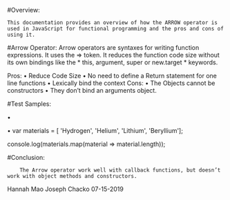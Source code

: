 
#Overview:

	This documentation provides an overview of how the ARROW operator is used in JavaScript for functional programming and the pros and cons of using it. 

#Arrow Operator:
Arrow operators are syntaxes for writing function expressions. 
It uses the  => token.   It reduces the function code size without its own bindings like the * this, argument, super or new.target * keywords.

Pros:
•	Reduce Code Size
•	No need to define a Return statement for one line functions
•	Lexically bind the context
Cons:
•	The Objects cannot be constructors
•	They don’t bind an arguments object.

#Test Samples:

•	<script> 
  		  setDoubleSize = (sz)=>size=2*sz; 
   		 setDoubleSize(35); 
   		 document.write(size);     
      
</script> 	

•	var materials = [ 'Hydrogen',  'Helium',  'Lithium', 'Beryllium'];

console.log(materials.map(material => material.length));

#Conclusion:

		The Arrow operator work well with callback functions, but doesn’t work with object methods and constructors. 

Hannah Mao
Joseph Chacko
07-15-2019
